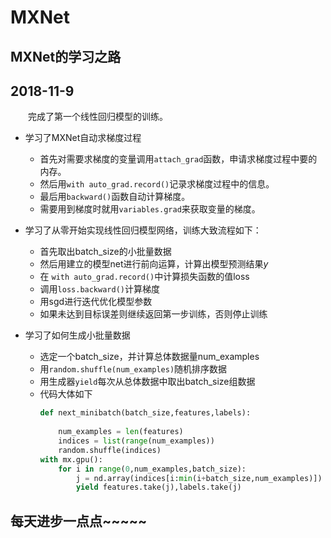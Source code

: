 # MXNet
MXNet的学习之路
----
## 2018-11-9
&emsp;&emsp;完成了第一个线性回归模型的训练。
+ 学习了MXNet自动求梯度过程
	* 首先对需要求梯度的变量调用```attach_grad```函数，申请求梯度过程中要的内存。
	* 然后用```with auto_grad.record()```记录求梯度过程中的信息。
	* 最后用```backward()```函数自动计算梯度。
	* 需要用到梯度时就用```variables.grad```来获取变量的梯度。

+ 学习了从零开始实现线性回归模型网络，训练大致流程如下：
	* 首先取出batch_size的小批量数据
	* 然后用建立的模型net进行前向运算，计算出模型预测结果$y$
	* 在 ```with auto_grad.record()```中计算损失函数的值loss
	* 调用```loss.backward()```计算梯度
	* 用sgd进行迭代优化模型参数
	* 如果未达到目标误差则继续返回第一步训练，否则停止训练
	
+ 学习了如何生成小批量数据
	* 选定一个batch_size，并计算总体数据量num_examples
	* 用```random.shuffle(num_examples)```随机排序数据
	* 用生成器```yield```每次从总体数据中取出batch_size组数据
	* 代码大体如下
		```python
		def next_minibatch(batch_size,features,labels):
			
			num_examples = len(features)
			indices = list(range(num_examples))
			random.shuffle(indices)
		with mx.gpu():	
			for i in range(0,num_examples,batch_size):
				j = nd.array(indices[i:min(i+batch_size,num_examples)])
				yield features.take(j),labels.take(j)
		```
每天进步一点点~~~~~
----
